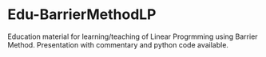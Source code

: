 # Edu-BarrierMethodLP
Education material for learning/teaching of Linear Progrmming using Barrier Method. Presentation with commentary and python code available.
